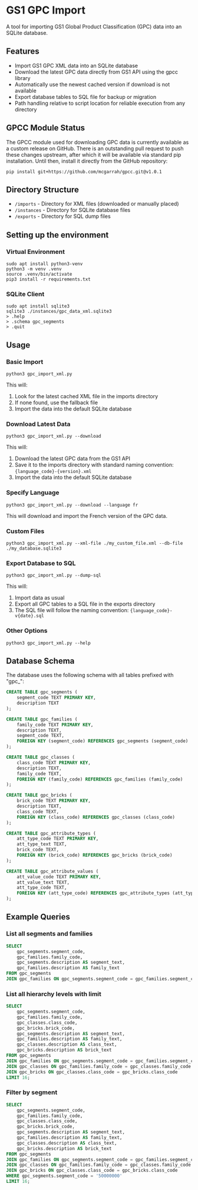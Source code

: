 # GS1 GPC Import

A tool for importing GS1 Global Product Classification (GPC) data into an SQLite database.

## Features

- Import GS1 GPC XML data into an SQLite database
- Download the latest GPC data directly from GS1 API using the gpcc library
- Automatically use the newest cached version if download is not available
- Export database tables to SQL file for backup or migration
- Path handling relative to script location for reliable execution from any directory

## GPCC Module Status

The GPCC module used for downloading GPC data is currently available as a custom release on GitHub. There is an outstanding pull request to push these changes upstream, after which it will be available via standard pip installation. Until then, install it directly from the GitHub repository:

```console
pip install git+https://github.com/mcgarrah/gpcc.git@v1.0.1
```

## Directory Structure

- `/imports` - Directory for XML files (downloaded or manually placed)
- `/instances` - Directory for SQLite database files
- `/exports` - Directory for SQL dump files

## Setting up the environment

### Virtual Environment

```console
sudo apt install python3-venv
python3 -m venv .venv
source .venv/bin/activate
pip3 install -r requirements.txt
```

### SQLite Client

```console
sudo apt install sqlite3
sqlite3 ./instances/gpc_data_xml.sqlite3
> .help
> .schema gpc_segments
> .quit
```

## Usage

### Basic Import

```console
python3 gpc_import_xml.py
```

This will:
1. Look for the latest cached XML file in the imports directory
2. If none found, use the fallback file
3. Import the data into the default SQLite database

### Download Latest Data

```console
python3 gpc_import_xml.py --download
```

This will:
1. Download the latest GPC data from the GS1 API
2. Save it to the imports directory with standard naming convention: `{language_code}-{version}.xml`
3. Import the data into the default SQLite database

### Specify Language

```console
python3 gpc_import_xml.py --download --language fr
```

This will download and import the French version of the GPC data.

### Custom Files

```console
python3 gpc_import_xml.py --xml-file ./my_custom_file.xml --db-file ./my_database.sqlite3
```

### Export Database to SQL

```console
python3 gpc_import_xml.py --dump-sql
```

This will:
1. Import data as usual
2. Export all GPC tables to a SQL file in the exports directory
3. The SQL file will follow the naming convention: `{language_code}-v{date}.sql`

### Other Options

```console
python3 gpc_import_xml.py --help
```

## Database Schema

The database uses the following schema with all tables prefixed with "gpc_":

```sql
CREATE TABLE gpc_segments (
    segment_code TEXT PRIMARY KEY,
    description TEXT
);

CREATE TABLE gpc_families (
    family_code TEXT PRIMARY KEY,
    description TEXT,
    segment_code TEXT,
    FOREIGN KEY (segment_code) REFERENCES gpc_segments (segment_code)
);

CREATE TABLE gpc_classes (
    class_code TEXT PRIMARY KEY,
    description TEXT,
    family_code TEXT,
    FOREIGN KEY (family_code) REFERENCES gpc_families (family_code)
);

CREATE TABLE gpc_bricks (
    brick_code TEXT PRIMARY KEY,
    description TEXT,
    class_code TEXT,
    FOREIGN KEY (class_code) REFERENCES gpc_classes (class_code)
);

CREATE TABLE gpc_attribute_types (
    att_type_code TEXT PRIMARY KEY,
    att_type_text TEXT,
    brick_code TEXT,
    FOREIGN KEY (brick_code) REFERENCES gpc_bricks (brick_code)
);

CREATE TABLE gpc_attribute_values (
    att_value_code TEXT PRIMARY KEY,
    att_value_text TEXT,
    att_type_code TEXT,
    FOREIGN KEY (att_type_code) REFERENCES gpc_attribute_types (att_type_code)
);
```

## Example Queries

### List all segments and families

```sql
SELECT 
    gpc_segments.segment_code, 
    gpc_families.family_code, 
    gpc_segments.description AS segment_text, 
    gpc_families.description AS family_text 
FROM gpc_segments 
JOIN gpc_families ON gpc_segments.segment_code = gpc_families.segment_code;
```

### List all hierarchy levels with limit

```sql
SELECT 
    gpc_segments.segment_code, 
    gpc_families.family_code, 
    gpc_classes.class_code, 
    gpc_bricks.brick_code,
    gpc_segments.description AS segment_text, 
    gpc_families.description AS family_text, 
    gpc_classes.description AS class_text, 
    gpc_bricks.description AS brick_text
FROM gpc_segments 
JOIN gpc_families ON gpc_segments.segment_code = gpc_families.segment_code
JOIN gpc_classes ON gpc_families.family_code = gpc_classes.family_code
JOIN gpc_bricks ON gpc_classes.class_code = gpc_bricks.class_code
LIMIT 16;
```

### Filter by segment

```sql
SELECT 
    gpc_segments.segment_code, 
    gpc_families.family_code, 
    gpc_classes.class_code, 
    gpc_bricks.brick_code,
    gpc_segments.description AS segment_text, 
    gpc_families.description AS family_text, 
    gpc_classes.description AS class_text, 
    gpc_bricks.description AS brick_text
FROM gpc_segments 
JOIN gpc_families ON gpc_segments.segment_code = gpc_families.segment_code
JOIN gpc_classes ON gpc_families.family_code = gpc_classes.family_code
JOIN gpc_bricks ON gpc_classes.class_code = gpc_bricks.class_code
WHERE gpc_segments.segment_code = '50000000' 
LIMIT 16;
```